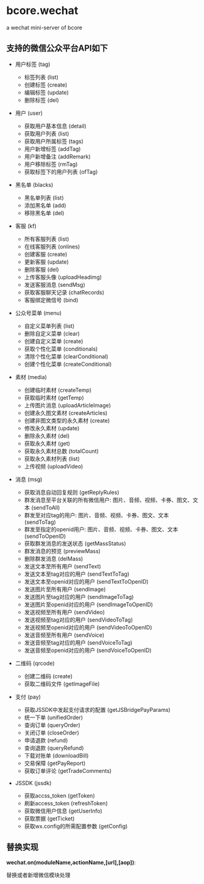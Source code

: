 # bcore.wechat

a wechat mini-server of bcore

## 支持的微信公众平台API如下

+ 用户标签 (tag)
  + 标签列表 (list)
  + 创建标签 (create)
  + 编辑标签 (update)
  + 删除标签 (del)

+ 用户 (user)
  + 获取用户基本信息 (detail)
  + 获取用户列表 (list)
  + 获取用户所属标签 (tags)
  + 用户新增标签 (addTag)
  + 用户新增备注 (addRemark)
  + 用户移除标签 (rmTag)
  + 获取标签下的用户列表 (ofTag)

+ 黑名单 (blacks)
  + 黑名单列表 (list)
  + 添加黑名单 (add)
  + 移除黑名单 (del)

+ 客服 (kf)
  + 所有客服列表 (list)
  + 在线客服列表 (onlines)
  + 创建客服 (create)
  + 更新客服 (update)
  + 删除客服 (del)
  + 上传客服头像 (uploadHeadimg)
  + 发送客服消息 (sendMsg)
  + 获取客服聊天记录 (chatRecords)
  + 客服绑定微信号 (bind)

+ 公众号菜单 (menu)
  + 自定义菜单列表 (list)
  + 删除自定义菜单 (clear)
  + 创建自定义菜单 (create)
  + 获取个性化菜单 (conditionals)
  + 清除个性化菜单 (clearConditional)
  + 创建个性化菜单 (createConditional)

+ 素材 (media)
  + 创建临时素材 (createTemp)
  + 获取临时素材 (getTemp)
  + 上传图片消息 (uploadArticleImage)
  + 创建永久图文素材 (createArticles)
  + 创建非图文类型的永久素材 (create)
  + 修改永久素材 (update)
  + 删除永久素材 (del)
  + 获取永久素材 (get)
  + 获取永久素材总数 (totalCount)
  + 获取永久素材列表 (list)
  + 上传视频 (uploadVideo)

+ 消息 (msg)
  + 获取消息自动回复规则 (getReplyRules)
  + 群发消息至平台关联的所有微信用户: 图片、音频、视频、卡券、图文、文本 (sendToAll)
  + 群发至对应tag的用户: 图片、音频、视频、卡券、图文、文本  (sendToTag)
  + 群发至指定的openid用户: 图片、音频、视频、卡券、图文、文本 (sendToOpenID)
  + 获取群发消息的发送状态 (getMassStatus)
  + 群发消息的预览 (previewMass)
  + 删除群发消息 (delMass)
  + 发送文本至所有用户 (sendText)
  + 发送文本至tag对应的用户 (sendTextToTag)
  + 发送文本至openid对应的用户 (sendTextToOpenID)
  + 发送图片至所有用户 (sendImage)
  + 发送图片至tag对应的用户 (sendImageToTag)
  + 发送图片至openid对应的用户 (sendImageToOpenID)
  + 发送视频至所有用户 (sendVideo)
  + 发送视频至tag对应的用户 (sendVideoToTag)
  + 发送视频至openid对应的用户 (sendVideoToOpenID)
  + 发送音频至所有用户 (sendVoice)
  + 发送音频至tag对应的用户 (sendVoiceToTag)
  + 发送音频至openid对应的用户 (sendVoiceToOpenID)

+ 二维码 (qrcode)
  + 创建二维码 (create)
  + 获取二维码文件 (getImageFile)

+ 支付 (pay)
  + 获取JSSDK中发起支付请求的配置 (getJSBridgePayParams)
  + 统一下单 (unifiedOrder)
  + 查询订单 (queryOrder)
  + 关闭订单 (closeOrder)
  + 申请退款 (refund)
  + 查询退款 (queryRefund)
  + 下载对账单 (downloadBill)
  + 交易保障 (getPayReport)
  + 获取订单评论 (getTradeComments)

+ JSSDK (jssdk)
  + 获取accss_token (getToken)
  + 刷新access_token (refreshToken)
  + 获取微信用户信息 (getUserInfo)
  + 获取票据 (getTicket)
  + 获取wx.config的所需配置参数 (getConfig)

## 替换实现

**wechat.on(moduleName,actionName,[url],[aop])**:

替换或者新增微信模块处理

